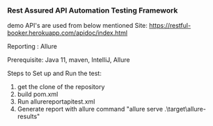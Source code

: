 ### Rest Assured API Automation Testing Framework

demo API's are used from below mentioned Site:
https://restful-booker.herokuapp.com/apidoc/index.html

Reporting : Allure

Prerequisite: Java 11, maven, IntelliJ, Allure

Steps to Set up and Run the test:
1. get the clone of the repository 
2. build pom.xml 
3. Run allurereportapitest.xml  
4. Generate report with allure command "allure serve .\target\allure-results\" 

